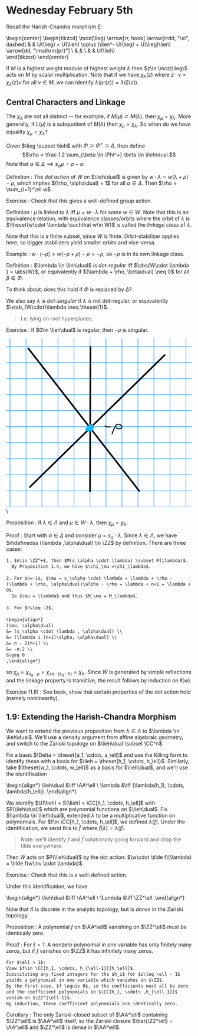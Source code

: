 # Wednesday February 5th

Recall the Harish-Chandra morphism $\xi$:

\begin{center}
\begin{tikzcd}
\mcz(\lieg) \arrow[rr, hook] \arrow[rrdd, "\xi", dashed] &  & U(\lieg) = U(\lieh) \oplus (\lien^- U(\lieg) + U(\lieg)\lien) \arrow[dd, "\mathrm{pr}"] \\
&  &                                                                               \\
&  & U(\lieh)                                                                     
\end{tikzcd}
\end{center}

If $M$ is a highest weight module of highest weight $\lambda$ then $z\in \mcz(\lieg)$ acts on $M$ by scalar multiplication.
Note that if we have $\chi_\lambda(z)$ where $z\cdot v = \chi_\lambda(z) v$ for all $v\in M$, we can identify $\lambda(\mathrm{pr}(z)) = \lambda(\xi(z))$.

## Central Characters and Linkage

The $\chi_\lambda$ are not all distinct -- for example, if $M(\mu) \subset M(\lambda)$, then $\chi_\mu = \chi_\lambda$.
More generally, if $L(\mu)$ is a subquotient of $M(\lambda)$ then $\chi_\mu = \chi_\lambda$.
So when do we have equality $\chi_\mu = \chi_\lambda$?

Given $\lieg \supset \lieh$ with $\Phi \supset \Phi^+ \supset \Delta$, then define $$\rho = \frac 1 2 \sum_{\beta \in \Phi^+} \beta \in \lieh\dual.$$
Note that $\alpha \in \Delta \implies s_\alpha \rho = \rho - \alpha$.

Definition
:   The *dot action* of $W$ on $\lieh\dual$ is given by $w\cdot \lambda = w(\lambda + \rho) - \rho$, which implies $(\rho, \alpha\dual) = 1$ for all $\alpha \in \Delta$.
    Then $\rho = \sum_{i=1}^\ell w$.

Exercise 
:   Check that this gives a well-defined group action.

Definition
:   $\mu$ is *linked* to $\lambda$ iff $\mu = w\cdot \lambda$ for some $w\in W$.
Note that this is an equivalence relation, with equivalence classes/orbits where the orbit of $\lambda$ is $\theset{w\cdot \lambda \suchthat w\in W}$ is called the *linkage class* of $\lambda$.

Note that this is a finite subset, since $W$ is finite.
Orbit-stabilizer applies here, so bigger stabilizers yield smaller orbits and vice-versa.

Example
:   $w\cdot (-\rho) = w(-\rho + \rho) - \rho = -\rho$, so $-\rho$ is in its own linkage class.

Definition
:   $\lambda \in \lieh\dual$ is *dot-regular* iff $\abs{W\cdot \lambda } = \abs{W}$, or equivalently if $(\lambda + \rho, \beta\dual) \neq 0$ for all $\beta \in \Phi$.

To think about: does this hold if $\Phi$ is replaced by $\Delta$?

We also say $\lambda$ is *dot-singular* if $\lambda$ is not dot-regular, or equivalently $\stab_{W\cdot}\lambda \neq \theset{1}$.

> I.e. lying on root hyperplanes.

Exercise
:   If $0\in \lieh\dual$ is regular, then $-\rho$ is singular.

![Image](figures/2020-02-05-09:26.png)\

Proposition
: If $\lambda \in \Lambda$ and $\mu \in W\cdot \lambda$, then $\chi_\mu = \chi_\lambda$.

Proof
:   Start with $\alpha \in \Delta$ and consider $\mu = s_\alpha \cdot \lambda$.
    Since $\lambda \in \Lambda$, we have $n\definedas (\lambda ,\alpha\dual) \in \ZZ$ by definition.
    There are three cases:

    1. $n\in \ZZ^+$, then $M(s_\alpha \cdot \lambda) \subset M(\lambda)$.
      By Proposition 1.4, we have $\chi_\mu =\chi_\lambda$.

    2. For $n=-1$, $\mu = s_\alpha \cdot \lambda = \lambda + \rho -(\lambda + \rho, \alpha\dual)\alpha - \rho = \lambda + n+1 = \lambda + 0$.
      So $\mu = \lambda$ and thus $M_\mu = M_\lambda$.

    3. For $n\leq -2$, 

    \begin{align*}
    (\mu, \alpha\dual) 
    &= (s_\alpha \cdot \lambda , \alpha\dual) \\
    &= (\lambda i (n+1)\alpha, \alpha\dual) \\
    &= n - 2(n+1) \\
    &= -n-2 \\
    &\geq 0
    ,\end{align*}
  
  so $\chi_\mu = \chi_{s_\alpha \cdot \mu} = \chi_{s\alpha \cdot (s_\alpha \cdot \lambda)} = \chi_\lambda$.
  Since $W$ is generated by simple reflections and the linkage property is transitive, the result follows by induction on $\ell(w)$.

Exercise (1.8)
:   See book, show that certain properties of the dot action hold (namely nonlinearity).

## 1.9: Extending the Harish-Chandra Morphism

We want to extend the previous proposition from $\lambda \in \Lambda$ to $\lambda \in \lieh\dual$.
We'll use a density argument from affine algebraic geometry, and switch to the Zariski topology on $\lieh\dual \subset \CC^n$.

Fix a basis $\Delta = \theset{a_1, \cdots, a_\ell}$ and use the Killing form to identify these with a basis for $\lieh = \theset{h_1, \cdots, h_\ell}$.
Similarly, take $\theset{w_1, \cdots, w_\ell}$ as a basis for $\lieh\dual$, and we'll use the identification

\begin{align*}
\lieh\dual &\iff \AA^\ell \\
\lambda &\iff (\lambda(h_1), \cdots, \lambda(h_\ell))
.\end{align*}

We identify $U(\lieh) = S(\lieh) = \CC[h_1, \cdots, h_\ell]$ with $P(\lieh\dual)$ which are polynomial functions on $\lieh\dual$.
Fix $\lambda \in \lieh\dual$, extended $\lambda$ to be a multiplicative function on polynomials.
For $f\in \CC[h_1, \cdots, h_\ell]$, we defined $\lambda(f)$.
Under the identification, we send this to $\tilde f$ where $\tilde f(\lambda) = \lambda(f)$.

> Note: we'll identify $f$ and $\tilde f$ notationally going forward and drop the tilde everywhere.

Then $W$ acts on $P(\lieh\dual)$ by the dot action: $(w\cdot \tilde f)(\lambda) = \tilde f(w\inv \cdot \lambda)$.

Exercise
: Check that this is a well-defined action.

Under this identification, we have

\begin{align*}
\lieh\dual &\iff \AA^\ell \\
\Lambda &\iff \ZZ^\ell
.\end{align*}

Note that $\Lambda$ is discrete in the analytic topology, but is *dense* in the Zariski topology.

Proposition
:   A polynomial $f$ on $\AA^\ell$ vanishing on $\ZZ^\ell$ must be identically zero.

Proof
:   For $\ell = 1$: 
    A nonzero polynomial in one variable has only finitely many zeros, but if $f$ vanishes on $\ZZ$ it has infinitely many zeros.

    For $\ell > 1$:
    View $f\in \CC[h_1, \cdots, h_{\ell-1}][h_\ell]$.
    Substituting any fixed integers for the $h_i$ for $i\leq \ell - 1$ yields a polynomial in one variable which vanishes on $\ZZ$.
    By the first case, $f \equiv 0$, so the coefficients must all be zero and the coefficient polynomials in $\CC[h_1, \cdots ,h_{\ell-1}]$ vanish on $\ZZ^{\ell-1}$.
    By induction, these coefficient polynomials are identically zero.

Corollary
:   The only Zariski-closed subset of $\AA^\ell$ containing $\ZZ^\ell$ is $\AA^\ell$ itself, so the Zariski closure $\bar{\ZZ^\ell} = \AA^\ell$ and $\ZZ^\ell$ is dense in $\AA^\ell$.
